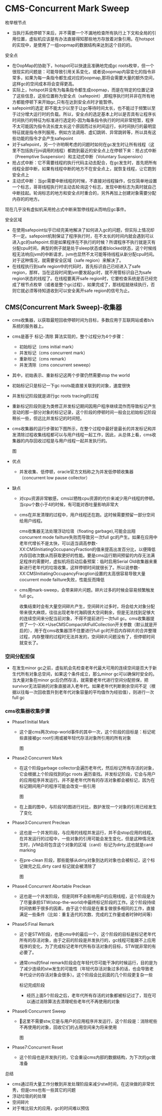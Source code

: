 # CMS-Concurrent  Mark Sweep

枚举根节点

- 当执行系统停顿下来后，并不需要一个不漏地检查所有执行上下文和全局的引用位置，虚拟机应该是有办法直接得知那些地方存放着对象引用。在hotspot的实现中，是使用了一组oopmap的数据结构来达到这个目的的。

安全点

- 在OopMap的协助下，hotspot可以快速且准确地完成gc roots枚举，但一个很现实的问题是：可能导致引用关系变化，或者说oopmap内容变化的指令非常多，如果为每一条指令都生成对应的oopmap,那将会需要大量的额外空间，这样gc的空间成本将会变得更高。
- 实际上，hotspot并没有为每条指令都生成oopmap，而是在特定的位置记录了这些信息，这些位置称为安全点（safepoint）,即程序执行时并非在所有地方都能停顿下来开始gc,只有在达到安全点时才能暂停。
- safepoint的选定 即不能太少以至于让gc等待时间太长，也不能过于频繁以至于过分增大运行时的负载。所以，安全点的选定基本上时以是否具有让程序长时间执行的特征为标准进行选定的-因为每条指令执行的时间非常短暂，程序不太可能因为指令流长度太长这个原因而过长时间运行，长时间执行的最明显特征就是指令序列服用，例如方法调用、虚幻跳转、异常跳转等，所以具有这些功能的指令才会产生safepoint
- 对于safepoint，另一个许哟啊考虑的问题时如何在gc发生时让所有线程（这里不包括执行jni调用的线程）都跑到最近的安全点上在停顿下来：抢占式中断（Preemptive Suspension）和主动式中断（Voluntary Suspension）
- 抢占式中断：它不需要线程的执行代码主动去配合，在gc发生时，首先把所有线程全部中断，如果有线程中断的地方不在安全点上，就恢复线程，让它跑到安全点上
- 主动式中断：当gc需要中断线程的时候，不直接对线程操作，仅仅简单地设置一个标志，哥哥线程执行时主动去轮询这个标志，发现中断标志为真时就自己中断挂起。轮询标志的地方和安全点时重合的，另外再加上创建对象需要分配内存的的地方。

现在几乎没有虚拟机采用抢占式中断来暂停线程从而响应gc事件。

安全区域

- 在使用safepoint似乎已经完美地解决了如何进入gc的问题，但实际上情况却不一定。safepoint机制保证了程序执行时，在不太长的时间内就会遇到可以进入gc的safepoint.但是如果程序在不执行的时候？所谓程序不执行就是灭有分配cpu时间，典型的例子就是处于sleep状态或者blocked状态，这个时候线程无法响应jvm的中断请求，jvm也显然不太可能等待线程从新分配cpu时间。对于这种情况，就需要安全区域（safe region）来解决了。
- 在线程执行到safe region中的代码时，首先标识自己已经进入了safe region，那样，当在这段时间里jvm要发起gc时，就不用管标识自己为safe region状态的线程了。在线程要离开safe  region时，它要检查系统是否已经完成了根节点枚举（或者是整个gc过程），如果完成了，那线程就继续执行，否则它就必须等待知道收到可以安全离开safe region的信号为止。 

## CMS(Concurrent Mark Sweep)-收集器

- cms收集器，以获取最短回收停顿时间为目标，多数应用于互联网站或者b/s系统的服务器上。

- cms是基于 标记-清除 算法实现的，整个过程分为4个步骤：

  - 初始标记（cms initial mark）
  - 并发标记（cms concurrent mark）
  - 重新标记（cms remark）
  - 并发清除（cms concurrent seweep）

- 其中，初始表示、重新标记这两个步骤仍然需要stop the world

- 初始标记只是标记一下gc roots能直接关联到的对象，速度很快

- 并发标记阶段就是进行gc roots tracing的过程

- 重新标记阶段则是为类修正并发标记期间因用户程序继续混作而导致标记产生变动的那一部分对象的标记记录，这个阶段的停顿时间一般会比初始标记阶段稍长一些，但远比并发标记的时间短。

- cms收集器的运行步骤如下图所示，在整个过程中最好是最长的并发标记和并发清除过程收集线程都可以与用户线程一起工作，因此，从总体上看，cms收集器的内存回收过程是与用户线程一起并发执行的。

  图

- 优点

  - 并发收集、低停顿，oracle官方文档称之为并发低停顿收集器（concurrent low pause collector）

- 缺点

  - 对cpu资源非常敏感，cms以牺牲cpu资源的代价来减少用户线程的停顿。当cpu个数小于4的时候，有可能对吞吐量影响非常大

  - cms在并发清理的过程中，用户线程还在跑。这时候需要预留一部分空间给用户线程。

    cms收集器无法处理浮动垃圾（floating garbage),可能会出翔 concurrent mode failture失败而导致另一次full gc的产生。如果在应用中老年代增长不是太快，可以适当调高参数-XX:CMSInitiatingOccupancyFraction的值来提高出发百分比，以便降低内存回收次数从而获取更好的性能。要是cms运行期间预留的内存无法满足程序的需要时，虚拟机将启动后备预案：临时启用Serial Old收集器来重新进行老年代的垃圾收集，这样停顿时间就很长了。所以说参数-XX:CMSInitiatingOccupancyFracgtion设置的太高很容易导致大量cocurrent mode failture失败，性能反而降低

  - cms用mark-sweep，会带来碎片问题。碎片过多的时候会容易频繁触发full gc。

    收集结束时会有大量空间碎片产生，空间碎片过多时，将会给大对象分配带来很大麻烦，往往出现老年代海鸥很大空间剩余，但是无法找到足够大的连续空间来分配当前对象，不得不提前进行一次full gc。cms收集器提供了一个-XX:+UseCMSCompactAtFullCollection开关参数（默认就是开启的），用于在cms收集器顶不住要进行full gc时开启内存碎片的合并整理过程，内存整理的过程时无法并发的，空间碎片问题没有了，但停顿时间就变长了。

### 空间分配担保

- 在发生minor gc之前，虚拟机会先检查老年代最大可用的连续空间是否大于新生代所有对象总空间，如果这个条件成立，那么minor gc可以确保时安全的。当大量对象在minor gc后仍然存活，就需要老年代进行空间分配担保，把survivor无法容纳的对象直接进入老年代。如果老年代判断剩余空间不足（根据以往每一次回收晋升到老年代对象容量的平均值作为经验值），则进行一次full gc

### cms收集器收集步骤

- Phase1:Initial Mark

  - 这个是cms两次stop-world事件的其中一次，这个阶段的目标是：标记呢些直接被gc root引用或被年轻代存活对象所引用的所有对象 

    图

- Phase2:Concurrent Mark

  - 在这个阶段garbage collector会遍历老年代，然后标记所有存活的对象，它会根据上个阶段找到的gc roots 遍历查找。并发标记阶段，它会与用户的应用程序并发运行。并不是老年代所有的存活对象都会被标记，因为在标记期间用户的程序可能会改变一些引用

    图

  - 在上面的图中，与阶段1的图进行对比，救护发现一个对象的引用已经发生了变化

- Phase3:Concurrent Preclean

  - 这也是一个并发阶段，与应用的线程并发运行，并不会stop应用的线程。在并发运行的过程中，一些对象的引用可能会发生变化，但是这种情况发生时，jVM会将包含这个对象的区域（card）标记为dirty,这也就是card marking

  - 在pre-clean 阶段，那些能够从dirty对象到达的对象也会被标记，这个标记做完之后,dirty card 标记就会被清除了

    图

- Phase4:Concurrent Abortable Preclean

  - 这也是一个并发阶段，但是同样不会影响用户的应用线程，这个阶段是为了尽量承担STW(stop-the-world)中最终标记阶段的工作。这个阶段持续时间依赖于很多的因素，由于这个阶段是在重复做很多相同的工作，直接满足一些条件（比如：重复迭代的次数、完成的工作量或者时钟时间等）

- Phase5:Final Remark

  - 这个是STW阶段，也是cms中的最后一个，这个阶段的目标是标记老年代所有的存活对象，由于之前的阶段是并发执行的，gc线程可能跟不上应用程序的变化，为了完成标记老年代所有存活对象的目标，STW就非常的有必要了。

  - 通常cms的final remark阶段会在年轻代尽可能干净的时候运行，目的是为了减少连续的stw发生的可能性（年轻代存活对象过多的话，也会导致老年代设计的存活对象会很多）。这个阶段会比前面的几个阶段更复杂一些

    标记完成阶段

    - 经历上面5个阶段之后，老年代所有存活的对象都被标记过了，现在可以通过消除算法去清理呢些老年代不再使用的对象

- Phase6:Concurrent Sweep

  - 这里不需要stw,它是与用户的应用程序并发运行，这个阶段是：消除呢些不再使用的对象，回收它们的占用空间来为将来使用

    图

- Phase7:Concurrent Reset

  - 这个阶段也是并发执行的，它会重设cms内部的数据结构，为下次的gc做准备



总结

- ​	cms通过将大量工作分散到并发处理阶段来减少stw时间，在这块做的非常优秀，但是cms也有一些其它的问题
- 浮动垃圾的的处理
- 空间碎片
- 对于堆比较大的应用，gc的时间难以预估